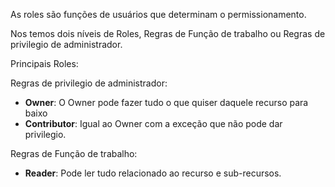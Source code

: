As roles são funções de usuários que determinam o permissionamento.

Nos temos dois níveis de Roles, Regras de Função de trabalho ou Regras de privilegio de administrador.

Principais Roles:

Regras de privilegio de administrador:

- **Owner**: O Owner pode fazer tudo o que quiser daquele recurso para baixo
- **Contributor**: Igual ao Owner com a exceção que não pode dar privilegio.

 Regras de Função de trabalho:
 - **Reader**: Pode ler tudo relacionado ao recurso e sub-recursos.
